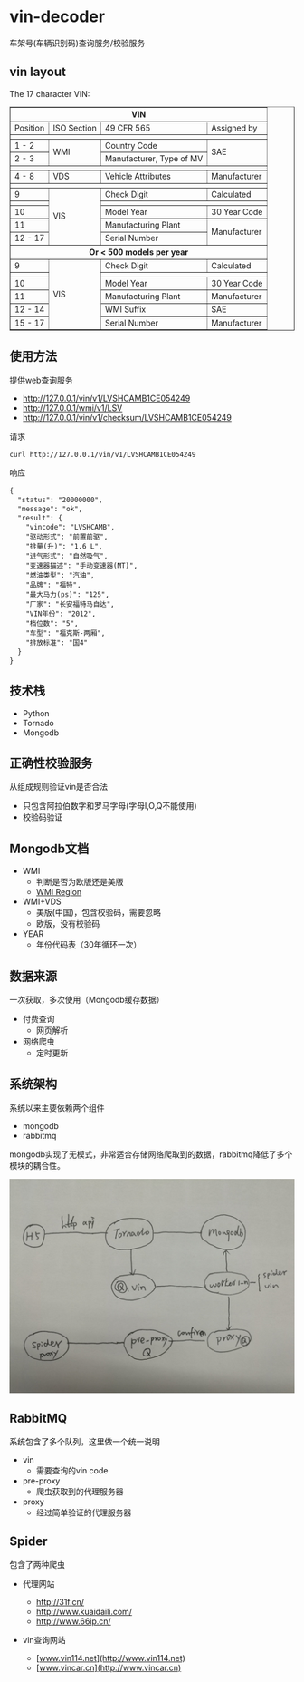 # vin-decoder

车架号(车辆识别码)查询服务/校验服务

## vin layout
The 17 character VIN:

<table border="1">
<tbody><tr><th colspan="4">VIN</th></tr>
<tr id="txtbb">
<td> Position</td>
<td> ISO Section</td>
<td> 49 CFR 565</td>
<td> Assigned by</td>
</tr>
<tr><th colspan="4"></th></tr>
<tr>
<td id="txtbb"> 1 - 2</td>
<td rowspan="2"> WMI</td>
<td> Country Code</td>
<td rowspan="2"> SAE</td>
</tr>
<tr>
<td id="txtbb"> 2 - 3</td>
<td> Manufacturer, Type of MV</td>
</tr>
<tr><th colspan="4"></th></tr>
<tr>
<td id="txtbb"> 4 - 8</td>
<td> VDS</td>
<td> Vehicle Attributes</td>
<td> Manufacturer</td>
</tr>
<tr><th colspan="4"></th></tr>
<tr>
<td id="txtbb"> 9</td>
<td rowspan="5"> VIS</td>
<td> Check Digit</td>
<td> Calculated</td>
</tr>
<tr><th></th>
<th colspan="2"></th></tr>
<tr>
<td id="txtbb"> 10</td>
<td> Model Year</td>
<td> 30 Year Code</td>
</tr>
<tr>
<td id="txtbb"> 11</td>
<td> Manufacturing Plant</td>
<td rowspan="2"> Manufacturer</td>
</tr>
<tr>
<td id="txtbb"> 12 - 17</td>
<td> Serial Number</td>
</tr>
<tr><th colspan="4"> Or &lt; 500 models per year</th></tr>
<tr>
<td id="txtbb"> 9</td>
<td rowspan="6"> VIS</td>
<td> Check Digit</td>
<td> Calculated</td>
</tr><tr><th></th>
<th colspan="2"></th>
</tr>
<tr>
<td id="txtbb"> 10</td>
<td> Model Year</td>
<td> 30 Year Code</td>
</tr>
<tr>
<td id="txtbb"> 11</td>
<td> Manufacturing Plant</td>
<td> Manufacturer</td>
</tr>
<tr>
<td id="txtbb"> 12 - 14</td>
<td> WMI Suffix</td>
<td> SAE</td>
</tr>
<tr>
<td id="txtbb"> 15 - 17</td>
<td> Serial Number</td>
<td> Manufacturer</td>
</tr>
</tbody></table>


## 使用方法
提供web查询服务

* http://127.0.0.1/vin/v1/LVSHCAMB1CE054249
* http://127.0.0.1/wmi/v1/LSV
* http://127.0.0.1/vin/v1/checksum/LVSHCAMB1CE054249

请求
```shell
curl http://127.0.0.1/vin/v1/LVSHCAMB1CE054249
```

响应
```josn
{
  "status": "20000000",
  "message": "ok",
  "result": {
    "vincode": "LVSHCAMB",
    "驱动形式": "前置前驱",
    "排量(升)": "1.6 L",
    "进气形式": "自然吸气",
    "变速器描述": "手动变速器(MT)",
    "燃油类型": "汽油",
    "品牌": "福特",
    "最大马力(ps)": "125",
    "厂家": "长安福特马自达",
    "VIN年份": "2012",
    "档位数": "5",
    "车型": "福克斯-两厢",
    "排放标准": "国4"
  }
}
```
## 技术栈

* Python
* Tornado
* Mongodb

## 正确性校验服务
从组成规则验证vin是否合法

 * 只包含阿拉伯数字和罗马字母(字母I,O,Q不能使用)
 * 校验码验证

## Mongodb文档

* WMI
  * 判断是否为欧版还是美版
  * [WMI Region](https://en.wikibooks.org/wiki/Vehicle_Identification_Numbers_(VIN_codes)/World_Manufacturer_Identifier_(WMI))
* WMI+VDS
  * 美版(中国)，包含校验码，需要忽略
  * 欧版，没有校验码
* YEAR
  * 年份代码表（30年循环一次）

## 数据来源
一次获取，多次使用（Mongodb缓存数据）

* 付费查询
  * 网页解析
* 网络爬虫
  * 定时更新 

## 系统架构
系统以来主要依赖两个组件

* mongodb
* rabbitmq

mongodb实现了无模式，非常适合存储网络爬取到的数据，rabbitmq降低了多个模块的耦合性。

![image](vin-decoder.jpg)

## RabbitMQ
系统包含了多个队列，这里做一个统一说明

* vin
  * 需要查询的vin code
* pre-proxy
  * 爬虫获取到的代理服务器
* proxy
  * 经过简单验证的代理服务器

## Spider
包含了两种爬虫

* 代理网站
  * http://31f.cn/
  * http://www.kuaidaili.com/
  * http://www.66ip.cn/

* vin查询网站
  * [www.vin114.net](http://www.vin114.net)
  * [www.vincar.cn](http://www.vincar.cn)
